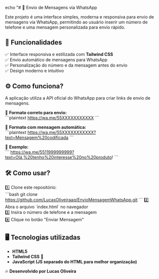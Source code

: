 echo "# 📲 Envio de Mensagens via WhatsApp

Este projeto é uma interface simples, moderna e responsiva para envio de mensagens via WhatsApp, permitindo ao usuário inserir um número de telefone e uma mensagem personalizada para envio rápido.  

## 🚀 **Funcionalidades**  
✅ Interface responsiva e estilizada com **Tailwind CSS**  
✅ Envio automático de mensagens para WhatsApp  
✅ Personalização do número e da mensagem antes do envio  
✅ Design moderno e intuitivo  

## ⚙️ **Como funciona?**  
A aplicação utiliza a API oficial do WhatsApp para criar links de envio de mensagens.  

📌 **Formato correto para envio:**  
\`\`\`plaintext
https://wa.me/55XXXXXXXXXXX
\`\`\`  

📌 **Formato com mensagem automática:**  
\`\`\`plaintext
https://wa.me/55XXXXXXXXXXX?text=Mensagem%20codificada
\`\`\`

🔹 **Exemplo:**  
\`\`\`
https://wa.me/5511999999999?text=Olá,%20tenho%20interesse%20no%20produto!
\`\`\`

## 🛠 **Como usar?**  
1️⃣ Clone este repositório:  
\`\`\`bash
git clone https://github.com/LucasOliveiraaq/EnvioMensagemWhatsApp.git
\`\`\`
2️⃣ Abra o arquivo \`index.html\` no navegador  
3️⃣ Insira o número de telefone e a mensagem  
4️⃣ Clique no botão \"Enviar Mensagem\"  

## 🖥️ **Tecnologias utilizadas**  
- **HTML5**  
- **Tailwind CSS** 💙  
- **JavaScript (JS separado do HTML para melhor organização)**  

🔥 **Desenvolvido por Lucas Oliveira**  
